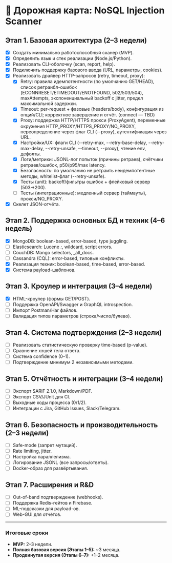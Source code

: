 # 🚀 Дорожная карта: NoSQL Injection Scanner

## Этап 1. Базовая архитектура (2–3 недели)

- [x] Создать минимально работоспособный сканер (MVP).
- [x] Определить язык и стек реализации (Node.js/Python).
- [x] Реализовать CLI-оболочку (scan, report, help).
- [x] Подключить поддержку базового ввода (URL, параметры, cookies).
- [x] Реализовать драйвер HTTP-запросов (retry, timeout, proxy):
  - [x] Retry: правила идемпотентности (по умолчанию GET/HEAD), список ретраибл-ошибок (ECONNRESET/ETIMEDOUT/ENOTFOUND, 502/503/504), maxAttempts, экспоненциальный backoff с jitter, предел максимальной задержки.
  - [x] Timeout: per-request + фазовые (headers/body), конфигурация из опций/CLI; корректное завершение и отчёт. (connect — TBD)
  - [x] Proxy: поддержка HTTP/HTTPS прокси (ProxyAgent), переменные окружения HTTP_PROXY/HTTPS_PROXY/NO_PROXY, переопределение через флаг CLI (--proxy), аутентификация через URL.
  - [x] Настройки/UX: флаги CLI (--retry-max, --retry-base-delay, --retry-max-delay, --retry-unsafe, --timeout, --proxy), чтение env, дефолты.
  - [x] Логи/метрики: JSONL-лог попыток (причины ретраев), счётчики ретраев/ошибок, p50/p95/max latency.
  - [x] Безопасность: по умолчанию не ретраить неидемпотентные методы, whitelist-флаг (--retry-unsafe).
  - [x] Тесты (unit): backoff/фильтры ошибок + флейковый сервер (503→200).
  - [ ] Тесты (интеграционные): медленный сервер (таймауты), прокси/NO_PROXY.
- [x] Скелет JSON-отчёта.

## Этап 2. Поддержка основных БД и техник (4–6 недель)

- [x] MongoDB: boolean-based, error-based, type juggling.
- [ ] Elasticsearch: Lucene _:_, wildcard, script errors.
- [ ] CouchDB: Mango selectors, \_all_docs.
- [ ] Cassandra (CQL): error-based, типовые конфликты.
- [x] Реализация техник: boolean-based, time-based, error-based.
- [x] Система payload-шаблонов.

## Этап 3. Кроулер и интеграция (3–4 недели)

- [x] HTML-кроулер (формы GET/POST).
- [ ] Поддержка OpenAPI/Swagger и GraphQL introspection.
- [ ] Импорт Postman/Har файлов.
- [ ] Валидация типов параметров (строка/число/булево).

## Этап 4. Система подтверждения (2–3 недели)

- [ ] Реализовать статистическую проверку time-based (p-value).
- [ ] Сравнение хэшей тела ответа.
- [ ] Система confidence (0–1).
- [ ] Подтверждение минимум 2 независимыми методами.

## Этап 5. Отчётность и интеграции (3–4 недели)

- [ ] Экспорт SARIF 2.1.0, Markdown/PDF.
- [ ] Экспорт CSV/JUnit для CI.
- [ ] Выходные коды процесса (0/1/2).
- [ ] Интеграции с Jira, GitHub Issues, Slack/Telegram.

## Этап 6. Безопасность и производительность (2–3 недели)

- [ ] Safe-mode (запрет мутаций).
- [ ] Rate limiting, jitter.
- [ ] Настройка параллелизма.
- [ ] Логирование JSONL (все запросы/ответы).
- [ ] Docker-образ для развёртывания.

## Этап 7. Расширения и R&D

- [ ] Out-of-band подтверждение (webhooks).
- [ ] Поддержка Redis-гейтов и Firebase.
- [ ] ML-подсказки для payload-ов.
- [ ] Web-GUI для отчётов.

---

### Итоговые сроки

- **MVP:** 2–3 недели.
- **Полная базовая версия (Этапы 1–5):** ~3 месяца.
- **Продвинутая версия (Этапы 6–7):** +1–2 месяца.
